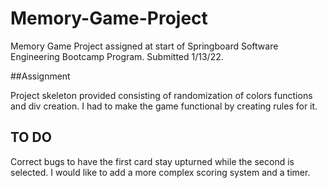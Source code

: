 # Memory-Game-Project

Memory Game Project assigned at start of Springboard Software Engineering Bootcamp Program. Submitted 1/13/22.

##Assignment

Project skeleton provided consisting of randomization of colors functions and div creation. I had to make the game functional by creating rules for it.

## TO DO
Correct bugs to have the first card stay upturned while the second is selected. 
I would like to add a more complex scoring system and a timer. 
